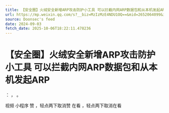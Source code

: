 ```yaml
---
title: 【安全圈】火绒安全新增ARP攻击防护小工具 可以拦截内网ARP数据包和从本机发起ARP
url: https://mp.weixin.qq.com/s?__biz=MzIzMzE4NDU1OQ==&mid=2652064099&idx=2&sn=c1f8e5b06835b7410bb871765c4df885
source: Doonsec's feed
date: 2024-09-03
fetch_date: 2025-10-06T18:22:11.478236
---
```


# 【安全圈】火绒安全新增ARP攻击防护小工具 可以拦截内网ARP数据包和从本机发起ARP

：
，
。

视频
小程序
赞
，轻点两下取消赞
在看
，轻点两下取消在看